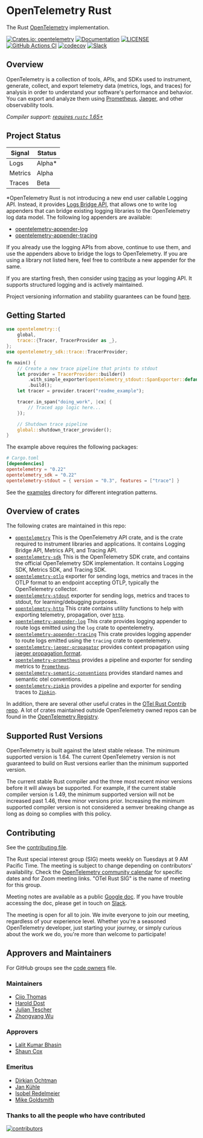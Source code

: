 # OpenTelemetry Rust

The Rust [OpenTelemetry](https://opentelemetry.io/) implementation.

[![Crates.io: opentelemetry](https://img.shields.io/crates/v/opentelemetry.svg)](https://crates.io/crates/opentelemetry)
[![Documentation](https://docs.rs/opentelemetry/badge.svg)](https://docs.rs/opentelemetry)
[![LICENSE](https://img.shields.io/crates/l/opentelemetry)](./LICENSE)
[![GitHub Actions CI](https://github.com/open-telemetry/opentelemetry-rust/workflows/CI/badge.svg)](https://github.com/open-telemetry/opentelemetry-rust/actions?query=workflow%3ACI+branch%3Amain)
[![codecov](https://codecov.io/gh/open-telemetry/opentelemetry-rust/branch/main/graph/badge.svg)](https://codecov.io/gh/open-telemetry/opentelemetry-rust)
[![Slack](https://img.shields.io/badge/slack-@cncf/otel/rust-brightgreen.svg?logo=slack)](https://cloud-native.slack.com/archives/C03GDP0H023)

## Overview

OpenTelemetry is a collection of tools, APIs, and SDKs used to instrument,
generate, collect, and export telemetry data (metrics, logs, and traces) for
analysis in order to understand your software's performance and behavior. You
can export and analyze them using [Prometheus], [Jaeger], and other
observability tools.

*Compiler support: [requires `rustc` 1.65+][msrv]*

[Prometheus]: https://prometheus.io
[Jaeger]: https://www.jaegertracing.io
[msrv]: #supported-rust-versions

## Project Status

| Signal  | Status     |
| ------- | ---------- |
| Logs    | Alpha*     |
| Metrics | Alpha      |
| Traces  | Beta       |

*OpenTelemetry Rust is not introducing a new end user callable Logging API.
Instead, it provides [Logs Bridge
API](https://github.com/open-telemetry/opentelemetry-specification/blob/main/specification/logs/bridge-api.md),
that allows one to write log appenders that can bridge existing logging
libraries to the OpenTelemetry log data model. The following log appenders are
available:

* [opentelemetry-appender-log](opentelemetry-appender-log/README.md)
* [opentelemetry-appender-tracing](opentelemetry-appender-tracing/README.md)

If you already use the logging APIs from above, continue to use them, and use
the appenders above to bridge the logs to OpenTelemetry. If you are using a
library not listed here, feel free to contribute a new appender for the same.

If you are starting fresh, then consider using
[tracing](https://github.com/tokio-rs/tracing) as your logging API. It supports
structured logging and is actively maintained.

Project versioning information and stability guarantees can be found
[here](VERSIONING.md).

## Getting Started

```rust
use opentelemetry::{
    global,
    trace::{Tracer, TracerProvider as _},
};
use opentelemetry_sdk::trace::TracerProvider;

fn main() {
    // Create a new trace pipeline that prints to stdout
    let provider = TracerProvider::builder()
        .with_simple_exporter(opentelemetry_stdout::SpanExporter::default())
        .build();
    let tracer = provider.tracer("readme_example");

    tracer.in_span("doing_work", |cx| {
        // Traced app logic here...
    });

    // Shutdown trace pipeline
    global::shutdown_tracer_provider();
}
```

The example above requires the following packages:

```toml
# Cargo.toml
[dependencies]
opentelemetry = "0.22"
opentelemetry_sdk = "0.22"
opentelemetry-stdout = { version = "0.3", features = ["trace"] }
```

See the [examples](./examples) directory for different integration patterns.

## Overview of crates

The following crates are maintained in this repo:

* [`opentelemetry`] This is the OpenTelemetry API crate, and is the crate
  required to instrument libraries and applications. It contains Logging Bridge
  API, Metrics API, and Tracing API.
* [`opentelemetry-sdk`] This is the OpenTelemetry SDK crate, and contains the
  official OpenTelemetry SDK implementation. It contains Logging SDK, Metrics
  SDK, and Tracing SDK.
* [`opentelemetry-otlp`] exporter for sending logs, metrics and traces in the
  OTLP format to an endpoint accepting OTLP, typically the OpenTelemetry
  collector.
* [`opentelemetry-stdout`] exporter for sending logs, metrics and traces to
  stdout, for learning/debugging purposes.  
* [`opentelemetry-http`] This crate contains utility functions to help with
  exporting telemetry, propagation, over [`http`].
* [`opentelemetry-appender-log`] This crate provides logging appender to route
  logs emitted using the `log` crate to opentelemetry.
* [`opentelemetry-appender-tracing`] This crate provides logging appender to route
  logs emitted using the `tracing` crate to opentelemetry.  
* [`opentelemetry-jaeger-propagator`] provides context propagation using [jaeger
  propagation
  format](https://www.jaegertracing.io/docs/1.18/client-libraries/#propagation-format).
* [`opentelemetry-prometheus`] provides a pipeline and exporter for sending
  metrics to [`Prometheus`].
* [`opentelemetry-semantic-conventions`] provides standard names and semantic
  otel conventions.
* [`opentelemetry-zipkin`] provides a pipeline and exporter for sending traces
  to [`Zipkin`].

In addition, there are several other useful crates in the [OTel Rust Contrib
repo](https://github.com/open-telemetry/opentelemetry-rust-contrib). A lot of
crates maintained outside OpenTelemetry owned repos can be found in the
[OpenTelemetry
Registry](https://opentelemetry.io/ecosystem/registry/?language=rust).

[`opentelemetry`]: https://crates.io/crates/opentelemetry
[`opentelemetry-sdk`]: https://crates.io/crates/opentelemetry-sdk
[`opentelemetry-appender-log`]: https://crates.io/crates/opentelemetry-appender-log
[`opentelemetry-appender-tracing`]: https://crates.io/crates/opentelemetry-appender-tracing
[`opentelemetry-http`]: https://crates.io/crates/opentelemetry-http
[`opentelemetry-otlp`]: https://crates.io/crates/opentelemetry-otlp
[`opentelemetry-stdout`]: https://crates.io/crates/opentelemetry-stdout
[`opentelemetry-jaeger-propagator`]: https://crates.io/crates/opentelemetry-jaeger-propagator
[`opentelemetry-prometheus`]: https://crates.io/crates/opentelemetry-prometheus
[`Prometheus`]: https://prometheus.io
[`opentelemetry-zipkin`]: https://crates.io/crates/opentelemetry-zipkin
[`Zipkin`]: https://zipkin.io
[`opentelemetry-semantic-conventions`]: https://crates.io/crates/opentelemetry-semantic-conventions
[`http`]: https://crates.io/crates/http

## Supported Rust Versions

OpenTelemetry is built against the latest stable release. The minimum supported
version is 1.64. The current OpenTelemetry version is not guaranteed to build
on Rust versions earlier than the minimum supported version.

The current stable Rust compiler and the three most recent minor versions
before it will always be supported. For example, if the current stable compiler
version is 1.49, the minimum supported version will not be increased past 1.46,
three minor versions prior. Increasing the minimum supported compiler version
is not considered a semver breaking change as long as doing so complies with
this policy.

## Contributing

See the [contributing file](CONTRIBUTING.md).

The Rust special interest group (SIG) meets weekly on Tuesdays at 9 AM Pacific
Time. The meeting is subject to change depending on contributors'
availability. Check the [OpenTelemetry community
calendar](https://calendar.google.com/calendar/embed?src=google.com_b79e3e90j7bbsa2n2p5an5lf60%40group.calendar.google.com)
for specific dates and for Zoom meeting links. "OTel Rust SIG" is the name of
meeting for this group.

Meeting notes are available as a public [Google
doc](https://docs.google.com/document/d/1tGKuCsSnyT2McDncVJrMgg74_z8V06riWZa0Sr79I_4/edit).
If you have trouble accessing the doc, please get in touch on
[Slack](https://cloud-native.slack.com/archives/C03GDP0H023).

The meeting is open for all to join. We invite everyone to join our meeting,
regardless of your experience level. Whether you're a seasoned OpenTelemetry
developer, just starting your journey, or simply curious about the work we do,
you're more than welcome to participate!

## Approvers and Maintainers

For GitHub groups see the [code owners](CODEOWNERS) file.

### Maintainers

* [Cijo Thomas](https://github.com/cijothomas)
* [Harold Dost](https://github.com/hdost)
* [Julian Tescher](https://github.com/jtescher)
* [Zhongyang Wu](https://github.com/TommyCpp)

### Approvers

* [Lalit Kumar Bhasin](https://github.com/lalitb)
* [Shaun Cox](https://github.com/shaun-cox)

### Emeritus

* [Dirkjan Ochtman](https://github.com/djc)
* [Jan Kühle](https://github.com/frigus02)
* [Isobel Redelmeier](https://github.com/iredelmeier)
* [Mike Goldsmith](https://github.com/MikeGoldsmith)

### Thanks to all the people who have contributed

[![contributors](https://contributors-img.web.app/image?repo=open-telemetry/opentelemetry-rust)](https://github.com/open-telemetry/opentelemetry-rust/graphs/contributors)